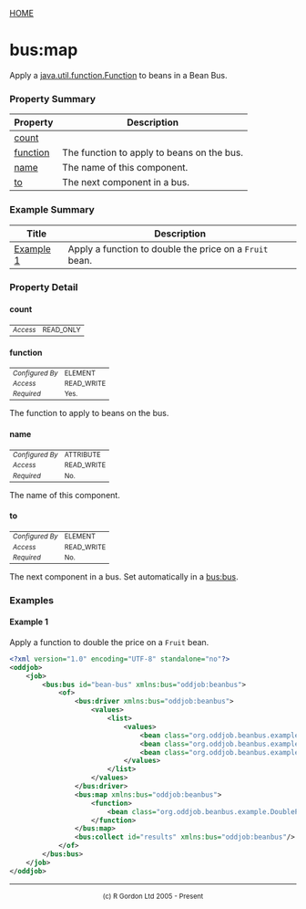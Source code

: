 [HOME](../../../../README.md)
# bus:map

Apply a [java.util.function.Function](https://docs.oracle.com/en/java/javase/11/docs/api/java.base/java/util/function/Function.html) to beans in a Bean Bus.

### Property Summary

| Property | Description |
| -------- | ----------- |
| [count](#propertycount) |  | 
| [function](#propertyfunction) | The function to apply to beans on the bus. | 
| [name](#propertyname) | The name of this component. | 
| [to](#propertyto) | The next component in a bus. | 


### Example Summary

| Title | Description |
| ----- | ----------- |
| [Example 1](#example1) | Apply a function to double the price on a `Fruit` bean. |


### Property Detail
#### count <a name="propertycount"></a>

<table style='font-size:smaller'>
      <tr><td><i>Access</i></td><td>READ_ONLY</td></tr>
</table>



#### function <a name="propertyfunction"></a>

<table style='font-size:smaller'>
      <tr><td><i>Configured By</i></td><td>ELEMENT</td></tr>
      <tr><td><i>Access</i></td><td>READ_WRITE</td></tr>
      <tr><td><i>Required</i></td><td>Yes.</td></tr>
</table>

The function to apply to beans on the bus.

#### name <a name="propertyname"></a>

<table style='font-size:smaller'>
      <tr><td><i>Configured By</i></td><td>ATTRIBUTE</td></tr>
      <tr><td><i>Access</i></td><td>READ_WRITE</td></tr>
      <tr><td><i>Required</i></td><td>No.</td></tr>
</table>

The name of this component.

#### to <a name="propertyto"></a>

<table style='font-size:smaller'>
      <tr><td><i>Configured By</i></td><td>ELEMENT</td></tr>
      <tr><td><i>Access</i></td><td>READ_WRITE</td></tr>
      <tr><td><i>Required</i></td><td>No.</td></tr>
</table>

The next component in a bus. Set automatically in a
[bus:bus](../../../../org/oddjob/beanbus/bus/BasicBusService.md).


### Examples
#### Example 1 <a name="example1"></a>

Apply a function to double the price on a `Fruit` bean.

```xml
<?xml version="1.0" encoding="UTF-8" standalone="no"?>
<oddjob>
    <job>
        <bus:bus id="bean-bus" xmlns:bus="oddjob:beanbus">
            <of>
                <bus:driver xmlns:bus="oddjob:beanbus">
                    <values>
                        <list>
                            <values>
                                <bean class="org.oddjob.beanbus.example.Fruit" quantity="42" type="Apple" price="25.5"/>
                                <bean class="org.oddjob.beanbus.example.Fruit" quantity="24" type="Banana" price="36.2"/>
                                <bean class="org.oddjob.beanbus.example.Fruit" quantity="15" type="Pear" price="40.4"/>
                            </values>
                        </list>
                    </values>
                </bus:driver>
                <bus:map xmlns:bus="oddjob:beanbus">
                    <function>
                        <bean class="org.oddjob.beanbus.example.DoublePrice"/>
                    </function>
                </bus:map>
                <bus:collect id="results" xmlns:bus="oddjob:beanbus"/>
            </of>
        </bus:bus>
    </job>
</oddjob>
```



-----------------------

<div style='font-size: smaller; text-align: center;'>(c) R Gordon Ltd 2005 - Present</div>
